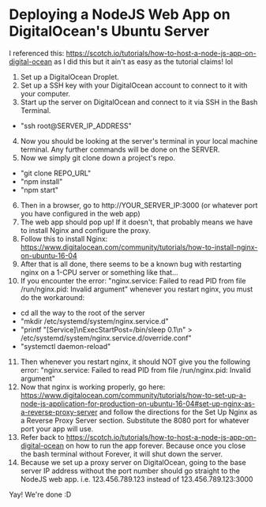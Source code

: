 # Deploying a NodeJS Web App on DigitalOcean's Ubuntu Server

I referenced this: https://scotch.io/tutorials/how-to-host-a-node-js-app-on-digital-ocean as I did this but it ain't as easy as the tutorial claims! lol

1. Set up a DigitalOcean Droplet.
2. Set up a SSH key with your DigitalOcean account to connect to it with your computer.
3. Start up the server on DigitalOcean and connect to it via SSH in the Bash Terminal.
  - "ssh root@SERVER_IP_ADDRESS"
4. Now you should be looking at the server's terminal in your local machine terminal. Any further commands will be done on the SERVER.
5. Now we simply git clone down a project's repo.
  - "git clone REPO_URL"
  - "npm install"
  - "npm start"
6. Then in a browser, go to http://YOUR_SERVER_IP:3000 (or whatever port you have configured in the web app)
7. The web app should pop up! If it doesn't, that probably means we have to install Nginx and configure the proxy.
8. Follow this to install Nginx: https://www.digitalocean.com/community/tutorials/how-to-install-nginx-on-ubuntu-16-04
9. After that is all done, there seems to be a known bug with restarting nginx on a 1-CPU server or something like that...
10. If you encounter the error: "nginx.service: Failed to read PID from file /run/nginx.pid: Invalid argument" whenever you restart nginx, you must do the workaround:
  - cd all the way to the root of the server
  - "mkdir /etc/systemd/system/nginx.service.d"
  - "printf "[Service]\nExecStartPost=/bin/sleep 0.1\n" > /etc/systemd/system/nginx.service.d/override.conf"
  - "systemctl daemon-reload"
11. Then whenever you restart nginx, it should NOT give you the following error: "nginx.service: Failed to read PID from file /run/nginx.pid: Invalid argument"
12. Now that nginx is working properly, go here: https://www.digitalocean.com/community/tutorials/how-to-set-up-a-node-js-application-for-production-on-ubuntu-16-04#set-up-nginx-as-a-reverse-proxy-server and follow the directions for the Set Up Nginx as a Reverse Proxy Server section. Substitute the 8080 port for whatever port your app will use.
13. Refer back to https://scotch.io/tutorials/how-to-host-a-node-js-app-on-digital-ocean on how to run the app forever. Because once you close the bash terminal without Forever, it will shut down the server.
14. Because we set up a proxy server on DigitalOcean, going to the base server IP address without the port number should go straight to the NodeJS web app. i.e. 123.456.789.123 instead of 123.456.789.123:3000

Yay! We're done :D

